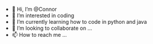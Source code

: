 - 👋 Hi, I’m @Connor
- 👀 I’m interested in coding
- 🌱 I’m currently learning how to code in python and java
- 💞️ I’m looking to collaborate on ...
- 📫 How to reach me ...

<!---
Connor-Tal/Connor-Tal is a ✨ special ✨ repository because its `README.md` (this file) appears on your GitHub profile.
You can click the Preview link to take a look at your changes.
--->
